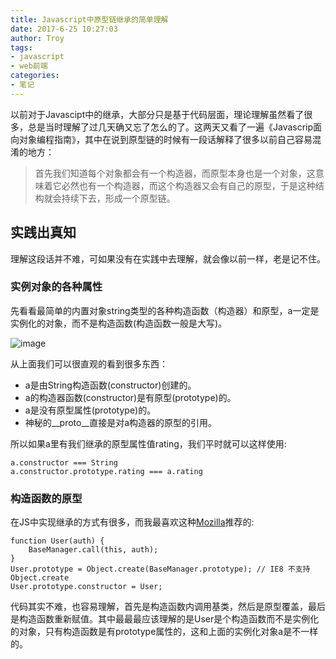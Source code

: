 ```yaml
---
title: Javascript中原型链继承的简单理解
date: 2017-6-25 10:27:03
author: Troy
tags:
- javascript
- web前端
categories:
- 笔记
---
```

以前对于Javascipt中的继承，大部分只是基于代码层面，理论理解虽然看了很多，总是当时理解了过几天确又忘了怎么的了。这两天又看了一遍《Javascrip面向对象编程指南》，其中在说到原型链的时候有一段话解释了很多以前自己容易混淆的地方：
> 首先我们知道每个对象都会有一个构造器，而原型本身也是一个对象，这意味着它必然也有一个构造器，而这个构造器又会有自己的原型，于是这种结构就会持续下去，形成一个原型链。

## 实践出真知
理解这段话并不难，可如果没有在实践中去理解，就会像以前一样，老是记不住。
### 实例对象的各种属性
先看看最简单的内置对象string类型的各种构造函数（构造器）和原型，a一定是实例化的对象，而不是构造函数(构造函数一般是大写)。

![image](https://images.troyyang.com/2017-6-25-js-inherence.png)

从上面我们可以很直观的看到很多东西：
- a是由String构造函数(constructor)创建的。
- a的构造器函数(constructor)是有原型(prototype)的。
- a是没有原型属性(prototype)的。
- 神秘的__proto__直接是对a构造器的原型的引用。

所以如果a里有我们继承的原型属性值rating，我们平时就可以这样使用:
```
a.constructor === String
a.constructor.prototype.rating === a.rating
```

### 构造函数的原型

在JS中实现继承的方式有很多，而我最喜欢这种[Mozilla](https://developer.mozilla.org/en-US/docs/Learn/JavaScript/Objects/Inheritance)推荐的:
```
function User(auth) {
    BaseManager.call(this, auth);
}
User.prototype = Object.create(BaseManager.prototype); // IE8 不支持Object.create
User.prototype.constructor = User;
```
代码其实不难，也容易理解，首先是构造函数内调用基类，然后是原型覆盖，最后是构造函数重新赋值。其中最最最应该理解的是User是个构造函数而不是实例化的对象，只有构造函数是有prototype属性的，这和上面的实例化对象a是不一样的。
